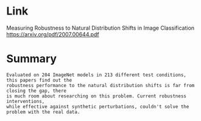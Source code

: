 Link
===============
<p>

Measuring Robustness to Natural Distribution Shifts in Image Classification
https://arxiv.org/pdf/2007.00644.pdf

</p>

Summary
===============
    Evaluated on 204 ImageNet models in 213 different test conditions, this papers find out the
    robustness performance to the natural distribution shifts is far from closing the gap, there
    is much room about researching on this problem. Current robustness interventions, 
    while effective against synthetic perturbations, couldn't solve the problem with the real data.